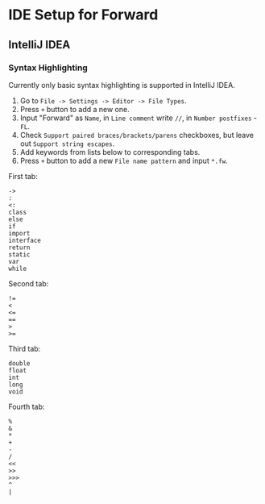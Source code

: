 # IDE Setup for Forward

## IntelliJ IDEA

### Syntax Highlighting

Currently only basic syntax highlighting is supported in IntelliJ IDEA.

1. Go to `File -> Settings -> Editor -> File Types`.
2. Press `+` button to add a new one.
3. Input "Forward" as `Name`, in `Line comment` write `//`, in `Number postfixes` - `FL`.
4. Check `Support paired braces/brackets/parens` checkboxes, but leave out `Support string escapes`.
5. Add keywords from lists below to corresponding tabs.
6. Press `+` button to add a new `File name pattern` and input `*.fw`.

First tab:

```
->
:
<:
class
else
if
import
interface
return
static
var
while
```

Second tab:

```
!=
<
<=
==
>
>=
```

Third tab:

```
double
float
int
long
void
```

Fourth tab:

```
%
&
*
+
-
/
<<
>>
>>>
^
|
```
